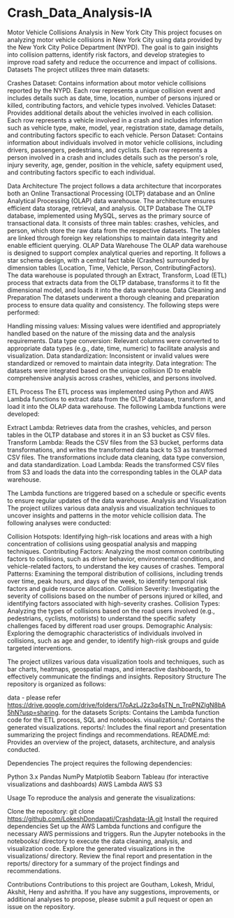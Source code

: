 # Crash_Data_Analysis-IA

Motor Vehicle Collisions Analysis in New York City
This project focuses on analyzing motor vehicle collisions in New York City using data provided by the New York City Police Department (NYPD). The goal is to gain insights into collision patterns, identify risk factors, and develop strategies to improve road safety and reduce the occurrence and impact of collisions.
Datasets
The project utilizes three main datasets:

Crashes Dataset: Contains information about motor vehicle collisions reported by the NYPD. Each row represents a unique collision event and includes details such as date, time, location, number of persons injured or killed, contributing factors, and vehicle types involved.
Vehicles Dataset: Provides additional details about the vehicles involved in each collision. Each row represents a vehicle involved in a crash and includes information such as vehicle type, make, model, year, registration state, damage details, and contributing factors specific to each vehicle.
Person Dataset: Contains information about individuals involved in motor vehicle collisions, including drivers, passengers, pedestrians, and cyclists. Each row represents a person involved in a crash and includes details such as the person's role, injury severity, age, gender, position in the vehicle, safety equipment used, and contributing factors specific to each individual.

Data Architecture
The project follows a data architecture that incorporates both an Online Transactional Processing (OLTP) database and an Online Analytical Processing (OLAP) data warehouse. The architecture ensures efficient data storage, retrieval, and analysis.
OLTP Database
The OLTP database, implemented using MySQL, serves as the primary source of transactional data. It consists of three main tables: crashes, vehicles, and person, which store the raw data from the respective datasets. The tables are linked through foreign key relationships to maintain data integrity and enable efficient querying.
OLAP Data Warehouse
The OLAP data warehouse is designed to support complex analytical queries and reporting. It follows a star schema design, with a central fact table (Crashes) surrounded by dimension tables (Location, Time, Vehicle, Person, ContributingFactors). The data warehouse is populated through an Extract, Transform, Load (ETL) process that extracts data from the OLTP database, transforms it to fit the dimensional model, and loads it into the data warehouse.
Data Cleaning and Preparation
The datasets underwent a thorough cleaning and preparation process to ensure data quality and consistency. The following steps were performed:

Handling missing values: Missing values were identified and appropriately handled based on the nature of the missing data and the analysis requirements.
Data type conversion: Relevant columns were converted to appropriate data types (e.g., date, time, numeric) to facilitate analysis and visualization.
Data standardization: Inconsistent or invalid values were standardized or removed to maintain data integrity.
Data integration: The datasets were integrated based on the unique collision ID to enable comprehensive analysis across crashes, vehicles, and persons involved.

ETL Process
The ETL process was implemented using Python and AWS Lambda functions to extract data from the OLTP database, transform it, and load it into the OLAP data warehouse. The following Lambda functions were developed:

Extract Lambda: Retrieves data from the crashes, vehicles, and person tables in the OLTP database and stores it in an S3 bucket as CSV files.
Transform Lambda: Reads the CSV files from the S3 bucket, performs data transformations, and writes the transformed data back to S3 as transformed CSV files. The transformations include data cleaning, data type conversion, and data standardization.
Load Lambda: Reads the transformed CSV files from S3 and loads the data into the corresponding tables in the OLAP data warehouse.

The Lambda functions are triggered based on a schedule or specific events to ensure regular updates of the data warehouse.
Analysis and Visualization
The project utilizes various data analysis and visualization techniques to uncover insights and patterns in the motor vehicle collision data. The following analyses were conducted:

Collision Hotspots: Identifying high-risk locations and areas with a high concentration of collisions using geospatial analysis and mapping techniques.
Contributing Factors: Analyzing the most common contributing factors to collisions, such as driver behavior, environmental conditions, and vehicle-related factors, to understand the key causes of crashes.
Temporal Patterns: Examining the temporal distribution of collisions, including trends over time, peak hours, and days of the week, to identify temporal risk factors and guide resource allocation.
Collision Severity: Investigating the severity of collisions based on the number of persons injured or killed, and identifying factors associated with high-severity crashes.
Collision Types: Analyzing the types of collisions based on the road users involved (e.g., pedestrians, cyclists, motorists) to understand the specific safety challenges faced by different road user groups.
Demographic Analysis: Exploring the demographic characteristics of individuals involved in collisions, such as age and gender, to identify high-risk groups and guide targeted interventions.

The project utilizes various data visualization tools and techniques, such as bar charts, heatmaps, geospatial maps, and interactive dashboards, to effectively communicate the findings and insights.
Repository Structure
The repository is organized as follows:

data - please refer https://drive.google.com/drive/folders/17oAzLJ2z3q4sTN_n_TrpPNZlgN8bA5hN?usp=sharing. for the datasets
Scripts: Contains the Lambda function code for the ETL process, SQL and notebooks.
visualizations/: Contains the generated visualizations.
reports/: Includes the final report and presentation summarizing the project findings and recommendations.
README.md: Provides an overview of the project, datasets, architecture, and analysis conducted.

Dependencies
The project requires the following dependencies:

Python 3.x
Pandas
NumPy
Matplotlib
Seaborn
Tableau (for interactive visualizations and dashboards)
AWS Lambda
AWS S3

Usage
To reproduce the analysis and generate the visualizations:

Clone the repository: git clone https://github.com/LokeshDondapati/Crashdata-IA.git
Install the required dependencies
Set up the AWS Lambda functions and configure the necessary AWS permissions and triggers.
Run the Jupyter notebooks in the notebooks/ directory to execute the data cleaning, analysis, and visualization code.
Explore the generated visualizations in the visualizations/ directory.
Review the final report and presentation in the reports/ directory for a summary of the project findings and recommendations.

Contributions
Contributions to this project are Goutham, Lokesh, Mridul, Akshit, Heny and ashritha. If you have any suggestions, improvements, or additional analyses to propose, please submit a pull request or open an issue on the repository.

